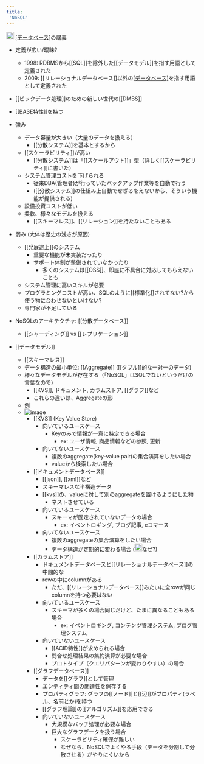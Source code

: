 ```yaml
---
title:
 'NoSQL'
---
```


<img src='https://scrapbox.io/api/pages/blu3mo-public/情報科学の達人/icon' alt='情報科学の達人.icon' height="19.5"/> [[データベース]](NoSQL)の講義
- 定義が広い/曖昧?
    - 1998: RDBMSから[[SQL]]を除外した[[データモデル]]を指す用語として定義された
    - 2009: [[リレーショナルデータベース]]以外の[[データベース]](全て)を指す用語として定義された
- [[ビックデータ処理]]のための新しい世代の[[DMBS]]

- [[BASE特性]]を持つ

- 強み
    - データ容量が大きい（大量のデータを扱える）
        - [[分散システム]]を基本とするから️
    - [[スケーラビリティ]]が高い
        - [[分散システム]]は「[[スケールアウト]]」型（詳しく[[スケーラビリティ]]に書いた）
    - システム管理コストを下げられる
        - 従来DBA(管理者)が行っていたバックアップ作業等を自動で行う
        - ([[分散システム]]の仕組み上自動でせざるをえないから、そういう機能が提供される)
    - 設備投資コストが低い
    - 柔軟、様々なモデルを扱える
        - [[スキーマレス]]、[[リレーション]]を持たないこともある

- 弱み (大体は歴史の浅さが原因)
    - [[発展途上]]のシステム
        - 重要な機能が未実装だったり
        - サポート体制が整備されていなかったり
            - 多くのシステムは[[OSS]]、即座に不具合に対応してもらえないことも
    - システム管理に高いスキルが必要
    - プログラミングコストが高い、SQLのように[[標準化]]されてない?から使う物に合わせないといけない?
    - 専門家が不足している

- NoSQLのアーキテクチャ: [[分散データベース]]
    - [[シャーディング]] vs [[レプリケーション]]

- [[データモデル]]
    - [[スキーマレス]]
    - データ構造の最小単位: [[Aggregate]] ([[タプル]]的な一対一のデータ)
    - 様々なデータモデルが存在する（「NoSQL」はSQLでないというだけの言葉なので）
        - [[KVS]], ドキュメント, カラムストア, [[グラフ]]など
        - これらの違いは、Aggregateの形
    - 例
    - ![image](https://miro.medium.com/max/2400/0*iMiEK9L_IdbMLHqG.png)
        - [[KVS]] (Key Value Store)
            - 向いているユースケース
                - Keyのみで情報が一意に特定できる場合
                    - ex: ユーザ情報, 商品情報などの参照, 更新
            - 向いてないユースケース
                - 複数のaggregate(key-value pair)の集合演算をしたい場合
                - valueから検索したい場合
        - [[ドキュメントデータベース]]
            - [[json]], [[xml]]など
            - スキーマレスな半構造データ
            - [[kvs]]の、valueに対して別のaggregateを置けるようにした物
                - ネストさせている
            - 向いているユースケース
                - スキーマが固定されていないデータの場合
                    - ex: イベントロギング, ブログ記事, eコマース
            - 向いてないユースケース
                - 複数のaggregateの集合演算をしたい場合
                - データ構造が定期的に変わる場合 (<img src='https://scrapbox.io/api/pages/blu3mo-public/blu3mo/icon' alt='blu3mo.icon' height="19.5"/>なぜ?)
        - [[カラムストア]]
            - ドキュメントデータベースと[[リレーショナルデータベース]]の中間的な
            - rowの中にcolumnがある
                - ただ、[[リレーショナルデータベース]]みたいに全rowが同じcolumnを持つ必要はない
            - 向いているユースケース
                - スキーマが多くの場合同じだけど、たまに異なることもある場合
                    - ex: イベントロギング, コンテンツ管理システム, ブログ管理システム
            - 向いていないユースケース
                - [[ACID特性]]が求められる場合
                - 問合せ処理結果の集約演算が必要な場合
                - プロトタイプ（クエリパターンが変わりやすい）の場合
        - [[グラフデータベース]]
            - データを[[グラフ]]として管理
            - エンティティ間の関連性を保存する
            - プロパティグラフ: グラフの[[ノード]]と[[辺]]がプロパティ(ラベル、名前とか)を持つ
            - [[グラフ理論]]の[[アルゴリズム]]を応用できる
            - 向いていないユースケース
                - 大規模なバッチ処理が必要な場合
                - 巨大なグラフデータを扱う場合
                    - スケーラビリティ確保が難しい
                    - なぜなら、NoSQLでよくやる手段（データを分割して分散させる）がやりにくいから
